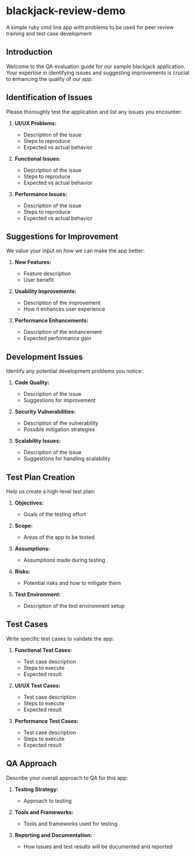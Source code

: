 # blackjack-review-demo
A simple ruby cmd line app with problems to be used for peer review training and test case development

## Introduction
Welcome to the QA evaluation guide for our sample blackjack application. Your expertise in identifying issues and suggesting improvements is crucial to enhancing the quality of our app.

## Identification of Issues
Please thoroughly test the application and list any issues you encounter:
1. **UI/UX Problems:**
   - Description of the issue
   - Steps to reproduce
   - Expected vs actual behavior

2. **Functional Issues:**
   - Description of the issue
   - Steps to reproduce
   - Expected vs actual behavior

3. **Performance Issues:**
   - Description of the issue
   - Steps to reproduce
   - Expected vs actual behavior

## Suggestions for Improvement
We value your input on how we can make the app better:
1. **New Features:**
   - Feature description
   - User benefit

2. **Usability Improvements:**
   - Description of the improvement
   - How it enhances user experience

3. **Performance Enhancements:**
   - Description of the enhancement
   - Expected performance gain

## Development Issues
Identify any potential development problems you notice:
1. **Code Quality:**
   - Description of the issue
   - Suggestions for improvement

2. **Security Vulnerabilities:**
   - Description of the vulnerability
   - Possible mitigation strategies

3. **Scalability Issues:**
   - Description of the issue
   - Suggestions for handling scalability

## Test Plan Creation
Help us create a high-level test plan:
1. **Objectives:**
   - Goals of the testing effort

2. **Scope:**
   - Areas of the app to be tested

3. **Assumptions:**
   - Assumptions made during testing

4. **Risks:**
   - Potential risks and how to mitigate them

5. **Test Environment:**
   - Description of the test environment setup

## Test Cases
Write specific test cases to validate the app:
1. **Functional Test Cases:**
   - Test case description
   - Steps to execute
   - Expected result

2. **UI/UX Test Cases:**
   - Test case description
   - Steps to execute
   - Expected result

3. **Performance Test Cases:**
   - Test case description
   - Steps to execute
   - Expected result

## QA Approach
Describe your overall approach to QA for this app:
1. **Testing Strategy:**
   - Approach to testing

2. **Tools and Frameworks:**
   - Tools and frameworks used for testing

3. **Reporting and Documentation:**
   - How issues and test results will be documented and reported